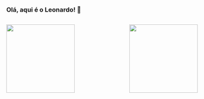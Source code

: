 ### Olá, aqui é o Leonardo! 👋

##
<div>
  <img  height="180em" src="https://github-readme-stats.vercel.app/api?username=leonardocunha1&show_icons=true&theme=neon&include_all_commits=true&count_private=true"/>
  <img align="right" height="180em" src="https://github-readme-stats.vercel.app/api/top-langs/?username=leonardocunha1&layout=compact&langs_count=16&theme=neon"/>
</div>

